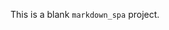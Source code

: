 [name]:        # (Other page)
[description]: # (This is another page)

This is a blank `markdown_spa` project.